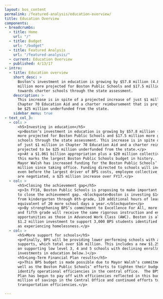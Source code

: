 ```yaml
---
layout: bos_content
permalink: /featured-analysis/education-overview/
title: Education Overview
components:
- breadcrumbs:
  - title: Home
    url: "/"
  - title: Budget
    url: "/budget"
  - title: Featured Analysis
    url: "/featured-analysis/"
  - current: Education Overview
  - published: 4/13/17
- intro:
  - title: Education overview
    short_desc: >
      Boston’s investment in education is growing by $57.8 million (4.8%), with $40.3 
      million more projected for Boston Public Schools and $17.5 million more going 
      towards charter schools through the state assessment.
    description: >
      This increase is in spite of a projected increase of just $1 million in 
      Chapter 70 Education Aid and a charter reimbursement that is projected to 
      be $25 million underfunded from the state.
    sidebar_menu: true
- text_col_3:
  - col: >
      <h5>Investing in education</h5>
      <p>Boston’s investment in education is growing by $57.8 million (4.8%), with $40.3 million 
      more projected for Boston Public Schools and $17.5 million more going towards charter 
      schools through the state assessment. This increase is in spite of a projected increase 
      of just $1 million in Chapter 70 Education Aid and a charter reimbursement that is 
      projected to be $25 million underfunded from the state.</p>
      <p>At a $1.061 billion appropriation plus a $20 million collective bargaining reserve, 
      this marks the largest Boston Public Schools budget in history.  With this investment, 
      Mayor Walsh has increased funding for the Boston Public Schools’ annual budget by $143 
      million since taking office. Funding directed to schools will increase by almost 4%, 
      even before the largest driver of BPS costs, employee collective bargaining increases, 
      are negotiated, a $25 million increase over FY17.</p>
  - col: >
      <h5>Closing the achievement gap</h5>
      <p>In FY18, Boston Public Schools is proposing to make important research-backed investments 
      to close the achievement gap. <blockquote>Boston is investing $14 million to give 15,000 students, 
      from kindergarten through 8th-grade, 120 additional hours of learning time — or the 
      equivalent of 20 more school days a year.</blockquote></p>
      <p>By strengthening BPS’s commitment to Excellence For All, more students in the fourth 
      and fifth grade will receive the same rigorous instruction and enriched learning 
      opportunities as those in Advanced Work Class (AWC). Boston is also making a strategic
      $1.2 million investment to support 3,000 BPS students identified by the district 
      as experiencing homelessness.</p>
  - col: >
      <h5>More support for schools</h5>
      <p>Finally, BPS will be providing lower performing schools with a wide-range of differentiated 
      supports, which total over $16 million. This includes a new $1.25 million reserve focused 
      on supporting low level 3, 4 and 5 schools with declining enrollment. (Learn more about 
      investments in education below.)</p>     
      <h5>Long-Term Financial Plan results</h5>
      <p>This BPS budget is made possible due to Mayor Walsh’s commitment to education funding as 
      well as the Boston Public Schools’ efforts to tighten their budget management and 
      identify operational efficiencies in the central office.  The BPS Long-Term Financial 
      Plan has begun to pay off with efficiencies reflected in this budget including $4.3 
      million of savings in the Central Office and continued efforts to achieve 
      transportation efficiencies.</p>

---
```

